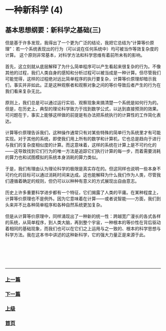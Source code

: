 # 一种新科学 (4)
## 基本思想纲要：新科学之基础(三)
但是基于许多发现，我得出了一个更为广泛的结论，我把它总结为“计算等价原理”：若一个系统表现出的行为（可以说在任何系统中）均可被当作等效复杂度的计算。 这个原则非常基本，对科学方法和科学思维有着前所未有的影响。
<br><br>
首先，这立刻就从底层解释了为什么简单程序可以产生看起来很复杂的行为。不像其他的过程，我们人类自身的感知和分析过程可以被当成是一种计算。但尽管我们可能觉得，这样的过程绝对远比简单程序的执行要复杂，计算等价原理却暗示我们，事实并非如此。正是这种观察者和观察对象之间的等价导致后者产生的行为在我们看来复杂无比。
<br><br>
原则上，我们总是可以通过运行实验、观察现象来搞清楚一个系统是如何行为的。但是，在历史上，典型的理论科学致力于找到数学公式，以达到直接预测的效果。可问题在于，事实上能够这样做的前提是有办法把系统执行的计算性的工作简化表达。
<br><br>
计算等价原理告诉我们，这种操作通常只有对某些特殊的简单行为系统里才有可能实现。对于其他的系统，即使我们用上所有的数学和计算机，它也总是趋向于进行与我们的复杂度相似度的计算。而这意味着，这样的系统在计算上是不可约化的——这导致找到它们行为的唯一方法是追踪它们执行计算的每一步，而着需要消耗的算力也和试图模拟的系统本身消耗的算力类似。
<br><br>
于是，我们有理由认为理论科学的极限是真实存在的。但这同样也说明一些本身不可约化的目标可以通过消耗时间来达成。这也能解释为什么我们作为人类，尽管我们遵循着确定的规则，但仍可以以种种有意义的方式展现出自由意志。
<br><br>
历史上许多重要科学进步都有一个特征，它们揭露了人类的平庸。在某种程度上，计算等价原理也不是例外。因为它意味着在计算——或者说智能——方面，我们到头来并不比各种简单程序和各种自然系统更加复杂。
<br><br>
但是从计算等价原理中，同样涌现出了一种新的统一性：跨越宽广漫长的各式各样的系统，从简单程序，到人类大脑，再到整个宇宙，一种根本的等价性在背后驱动着相同的基础现象，而我们也可以在它们之上运用与之一致的、根本的科学思想与科学方法。我在这本书中讲述的这种新科学，它的强大力量正是来源于此。
<br><br><br><br>
<br><br>
<hr>



### [上一篇](./0003.html)
### [下一篇](./0005.html)
### [上级](../)
### [首页](../../index.html)